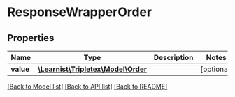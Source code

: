 # ResponseWrapperOrder

## Properties
Name | Type | Description | Notes
------------ | ------------- | ------------- | -------------
**value** | [**\Learnist\Tripletex\Model\Order**](Order.md) |  | [optional] 

[[Back to Model list]](../../README.md#documentation-for-models) [[Back to API list]](../../README.md#documentation-for-api-endpoints) [[Back to README]](../../README.md)

